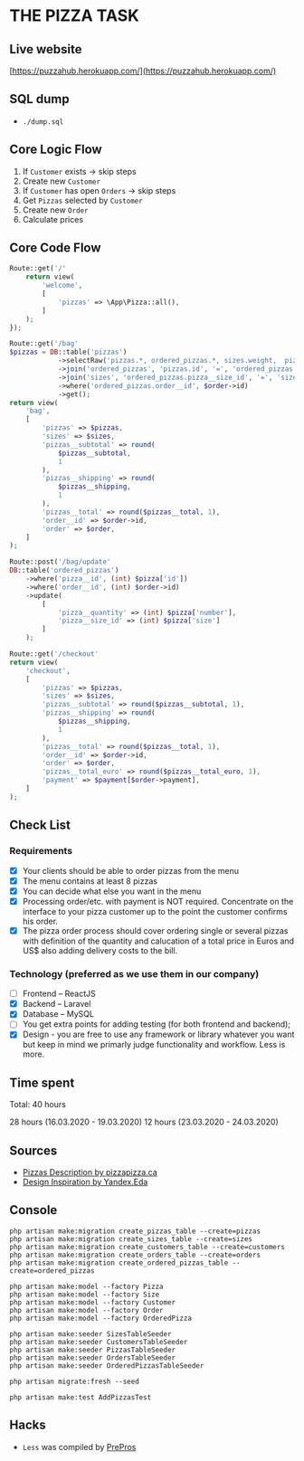 # THE PIZZA TASK

## Live website

[https://puzzahub.herokuapp.com/](https://puzzahub.herokuapp.com/)

## SQL dump

-   `./dump.sql`

## Core Logic Flow

1. If `Customer` exists -> skip steps
1. Create new `Customer`
1. If `Customer` has open `Orders` -> skip steps
1. Get `Pizzas` selected by `Customer`
1. Create new `Order`
1. Calculate prices

## Core Code Flow

```php
Route::get('/'
    return view(
        'welcome',
        [
            'pizzas' => \App\Pizza::all(),
        ]
    );
});
```

```php
Route::get('/bag'
$pizzas = DB::table('pizzas')
            ->selectRaw('pizzas.*, ordered_pizzas.*, sizes.weight,  pizzas.price * ordered_pizzas.pizza__quantity * sizes.weight as total_price')
            ->join('ordered_pizzas', 'pizzas.id', '=', 'ordered_pizzas.pizza__id')
            ->join('sizes', 'ordered_pizzas.pizza__size_id', '=', 'sizes.id')
            ->where('ordered_pizzas.order__id', $order->id)
            ->get();
return view(
    'bag',
    [
        'pizzas' => $pizzas,
        'sizes' => $sizes,
        'pizzas__subtotal' => round(
            $pizzas__subtotal,
            1
        ),
        'pizzas__shipping' => round(
            $pizzas__shipping,
            1
        ),
        'pizzas__total' => round($pizzas__total, 1),
        'order__id' => $order->id,
        'order' => $order,
    ]
);
```

```php
Route::post('/bag/update'
DB::table('ordered_pizzas')
    ->where('pizza__id', (int) $pizza['id'])
    ->where('order__id', (int) $order->id)
    ->update(
        [
            'pizza__quantity' => (int) $pizza['number'],
            'pizza__size_id' => (int) $pizza['size']
        ]
    );
```

```php
Route::get('/checkout'
return view(
    'checkout',
    [
        'pizzas' => $pizzas,
        'sizes' => $sizes,
        'pizzas__subtotal' => round($pizzas__subtotal, 1),
        'pizzas__shipping' => round(
            $pizzas__shipping,
            1
        ),
        'pizzas__total' => round($pizzas__total, 1),
        'order__id' => $order->id,
        'order' => $order,
        'pizzas__total_euro' => round($pizzas__total_euro, 1),
        'payment' => $payment[$order->payment],
    ]
);
```

## Check List

### Requirements

-   [x] Your clients should be able to order pizzas from the menu
-   [x] The menu contains at least 8 pizzas
-   [x] You can decide what else you want in the menu
-   [x] Processing order/etc. with payment is NOT required. Concentrate on the interface to your pizza customer up to the point the customer confirms his order.
-   [x] The pizza order process should cover ordering single or several pizzas with definition of the quantity and calucation of a total price in Euros and US\$ also adding delivery costs to the bill.

### Technology (preferred as we use them in our company)

-   [ ] Frontend – ReactJS
-   [x] Backend – Laravel
-   [x] Database – MySQL
-   [ ] You get extra points for adding testing (for both frontend and backend);
-   [x] Design - you are free to use any framework or library whatever you want but keep in mind we primarly judge functionality and workflow. Less is more.

## Time spent

Total: 40 hours

28 hours (16.03.2020 - 19.03.2020)
12 hours (23.03.2020 - 24.03.2020)

## Sources

-   [Pizzas Description by pizzapizza.ca](https://www5.pizzapizza.ca/catalog/products/meat-favourites-12020/store/1/delivery)
-   [Design Inspiration by Yandex.Eda](https://eda.yandex/)

## Console

```
php artisan make:migration create_pizzas_table --create=pizzas
php artisan make:migration create_sizes_table --create=sizes
php artisan make:migration create_customers_table --create=customers
php artisan make:migration create_orders_table --create=orders
php artisan make:migration create_ordered_pizzas_table --create=ordered_pizzas

php artisan make:model --factory Pizza
php artisan make:model --factory Size
php artisan make:model --factory Customer
php artisan make:model --factory Order
php artisan make:model --factory OrderedPizza

php artisan make:seeder SizesTableSeeder
php artisan make:seeder CustomersTableSeeder
php artisan make:seeder PizzasTableSeeder
php artisan make:seeder OrdersTableSeeder
php artisan make:seeder OrderedPizzasTableSeeder

php artisan migrate:fresh --seed

php artisan make:test AddPizzasTest
```

## Hacks

-   `Less` was compiled by [PrePros](https://prepros.io/)
